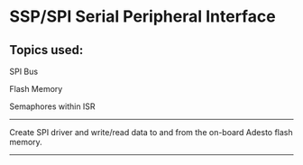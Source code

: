 # SSP/SPI Serial Peripheral Interface

## Topics used:

SPI Bus

Flash Memory

Semaphores within ISR

---

Create SPI driver and write/read data to and from the on-board Adesto flash memory. 

---